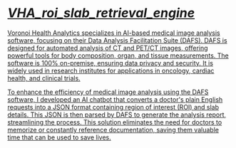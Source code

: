 # [<u><em>VHA_roi_slab_retrieval_engine</em>](https://vha-roi-slab-retrieval-engine.onrender.com)


Voronoi Health Analytics specializes in AI-based medical image analysis software, focusing on their Data Analysis Facilitation Suite (DAFS). DAFS is designed for automated analysis of CT and PET/CT images, offering powerful tools for body composition, organ, and tissue measurements. The software is 100% on-premise, ensuring data privacy and security. It is widely used in research institutes for applications in oncology, cardiac health, and clinical trials.

To enhance the efficiency of medical image analysis using the DAFS software, I developed an AI chatbot that converts a doctor's plain English requests into a JSON format containing region of interest (ROI) and slab details. This JSON is then parsed by DAFS to generate the analysis report, streamlining the process. This solution eliminates the need for doctors to memorize or constantly reference documentation, saving them valuable time that can be used to save lives.

